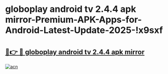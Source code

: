 # globoplay android tv 2.4.4 apk mirror-Premium-APK-Apps-for-Android-Latest-Update-2025-!x9sxf

# <h2><a href="https://googleone.com">🔗👉 🔴 globoplay android tv 2.4.4 apk mirror</a></h2>

[![acn](https://github.com/user-attachments/assets/0f9c940e-d8b0-45ae-aac7-cd30a18b3e1c)](https://googleone.com)

